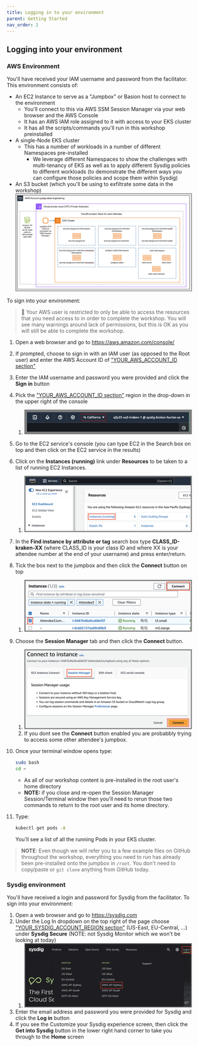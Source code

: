 ```yaml
---
title: Logging in to your environment
parent: Getting Started
nav_order: 2
---
```


## Logging into your environment

### AWS Environment

You'll have received your IAM username and password from the facilitator. This environment consists of:

- An EC2 Instance to serve as a "Jumpbox" or Basion host to connect to the environment
  - You'll connect to this via AWS SSM Session Manager via your web browser and the AWS Console
  - It has an AWS IAM role assigned to it with access to your EKS cluster
  - It has all the scripts/commands you'll run in this workshop preinstalled
- A single-Node EKS cluster
  - This has a number of workloads in a number of different Namespaces pre-installed
    - We leverage different Namespaces to show the challenges with multi-tenancy of EKS as well as to apply different Sysdig policies to different workloads (to demonstrate the different ways you can configure those policies and scope them within Sysdig)
- An S3 bucket (which you'll be using to exfiltrate some data in the workshop)
!["diagram2"](/instruction-images/diagram2.png)

To sign into your environment:

>🚨 Your AWS user is restricted to only be able to access the resources that you need access to in order to complete the workshop. You will see many warnings around lack of permissions, but this is OK as you will still be able to complete the workshop.

1. Open a web browser and go to <https://aws.amazon.com/console/>
2. If prompted, choose to sign in with an IAM user (as opposed to the Root user) and enter the AWS Account ID of ["YOUR_AWS_ACCOUNT_ID section"](#know-your-aws-region-and-account)
3. Enter the IAM username and password you were provided and click the **Sign in** button
4. Pick the ["YOUR_AWS_ACCOUNT_ID section"](#know-your-aws-region-and-account) region in the drop-down in the upper right of the console
    1. !["region-us"](/instruction-images/region-us.png)
5. Go to the EC2 service's console (you can type EC2 in the Search box on top and then click on the EC2 service in the results)
6. Click on the **Instances (running)** link under **Resources** to be taken to a list of running EC2 Instances.
    1. !["instances1"](/instruction-images/instances1.png)
7. In the **Find instance by attribute or tag** search box type **CLASS_ID-kraken-XX** (where CLASS_ID is your class ID and where XX is your attendee number at the end of your username) and press enter/return.
8. Tick the box next to the jumpbox and then click the **Connect** button on top
    1. !["instances2"](/instruction-images/instances2.png)
9. Choose the **Session Manager** tab and then click the **Connect** button.
    1. !["connect"](/instruction-images/connect.png)
    2. If you dont see the **Connect** button enabled you are probabbly trying to access some other attendee's jumpbox.
10. Once your terminal window opens type:

    ```bash
    sudo bash
    cd ~
    ```

    - As all of our workshop content is pre-installed in the root user's home directory
    - **NOTE:** if you close and re-open the Session Manager Session/Terminal window then you'll need to rerun those two commands to return to the root user and its home directory.
11. Type:

    ```bash
    kubectl get pods -A
    ```

    You'll see a list of all the running Pods in your EKS cluster.

> **NOTE**: Even though we will refer you to a few example files on GitHub throughout the workshop, everything you need to run has already been pre-installed onto the jumpbox in `/root`. You don't need to copy/paste or `git clone` anything from GitHub today.

### Sysdig environment

You'll have received a login and password for Sysdig from the facilitator. To sign into your environment:

1. Open a web browser and go to <https://sysdig.com>
2. Under the Log In dropdown on the top right of the page choose ["YOUR_SYSDIG_ACCOUNT_REGION section"](#know-your-sysdig-region) (US-East, EU-Central, ...) under **Sysdig Secure** (NOTE: not Sysdig Monitor which we won't be looking at today)
    1. !["sysdiglogin"](/instruction-images/sysdiglogin.png)
3. Enter the email address and password you were provided for Sysdig and click the **Log in** button
4. If you see the Customize your Sysdig experience screen, then click the **Get into Sysdig** button in the lower right hand corner to take you through to the **Home** screen
